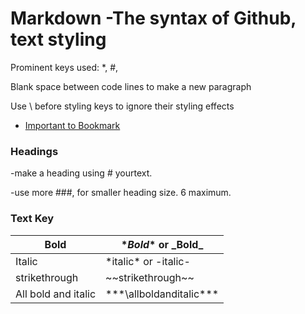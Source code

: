 # Markdown -The syntax of Github, text styling

  Prominent keys used: *, #, 
  
  Blank space between code lines to make a new paragraph 
  
  Use \ before styling keys to ignore their styling effects

* [Important to Bookmark](https://docs.github.com/en/github/writing-on-github/basic-writing-and-formatting-syntax)

### Headings 
 -make a heading using \# yourtext.
 
 -use more ###, for smaller heading size. 6 maximum.
 
 
 ### Text Key
 Bold | \**Bold** or \_Bold_
 ----- | -----
 Italic | \*italic* or \-italic-
 strikethrough | \~~strikethrough~~
 All bold and italic | \*\*\*\allboldanditalic\*\*\*
  
  
  

  
  
  
  
  
